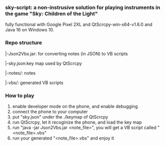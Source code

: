 ### sky-script: a non-instrusive solution for playing instruments in the game "Sky: Children of the Light"
fully functional with Google Pixel 2XL and QtScrcpy-win-x64-v1.6.0 and Java 16 on Windows 10.

### Repo structure
|-Json2Vbs.jar: for converting notes (in JSON) to VB scripts

|-sky.json:key map used by QtScrcpy

|-notes/: notes

|-vbs/: generated VB scripts

### How to play
1. enable developer mode on the phone, and enable debugging
2. connect the phone to your computer
3. put "sky.json" under the ./keymap of QtScrcpy
4. run QtScrcpy, let it recoginize the phone, and load the key map
5. run "java -jar Json2Vbs.jar <note_file>", you will get a VB script called "<note_file>.vbs"
6. run your generated "<note_file>.vbs" and enjoy it

